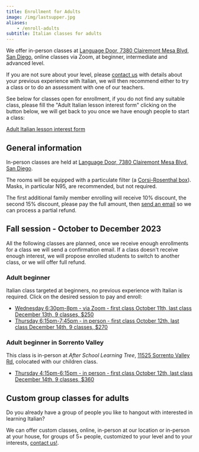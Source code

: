 ```yaml
---
title: Enrollment for Adults
image: /img/lastsupper.jpg
aliases:
    - /enroll-adults
subtitle: Italian classes for adults
---
```


We offer in-person classes at [Language Door, 7380 Clairemont Mesa Blvd, San Diego](https://goo.gl/maps/vCotwAoBbYNpx8vV9), online classes via Zoom, at beginner, intermediate and advanced level.

If you are not sure about your level, please [contact us](/contact) with details about your previous experience with Italian, we will then recommend either to try a class or to do an assessment with one of our teachers.

See below for classes open for enrollment, if you do not find any suitable class, please fill the "Adult Italian lesson interest form" clicking on the button below,
we will get back to you once we have enough people to start a class:

<div class="tc">
<a href="https://forms.gle/LHR7Htpeb3mQzV838" class="btn raise">Adult Italian lesson interest form</a>
</div>

## General information

In-person classes are held at [Language Door, 7380 Clairemont Mesa Blvd, San Diego](https://goo.gl/maps/vCotwAoBbYNpx8vV9).

The rooms will be equipped with a particulate filter (a [Corsi-Rosenthal box](https://en.wikipedia.org/wiki/Corsi%E2%80%93Rosenthal_Box)). Masks, in particular N95, are recommended, but not required.

The first additional family member enrolling will receive 10% discount, the second 15% discount, please pay the full amount, then [send an email](https://www.italianschoolsd.com/contact/) so we can process a partial refund.

## Fall session - October to December 2023

All the following classes are planned, once we receive enough enrollments for a class we will send a confirmation email. If a class doesn't receive enough interest, we will propose enrolled students to switch to another class, or we will offer full refund.

### Adult beginner

Italian class targeted at beginners, no previous experience with Italian is required. Click on the desired session to pay and enroll:

* [Wednesday 6:30pm-8pm - via Zoom - first class October 11th, last class December 13th, 9 classes, $250](https://link.waveapps.com/8rm8a7-f4yvga)
* [Thursday 6:15pm-7:45pm - in person - first class October 12th, last class December 14th, 9 classes, $270](https://link.waveapps.com/jm5x3d-raywnw)

### Adult beginner in Sorrento Valley

This class is in-person at *After School Learning Tree*, [11525 Sorrento Valley Rd](https://goo.gl/maps/y2M724uWRS7o3gwZ6), colocated with our children class.

* [Thursday 4:15pm-6:15pm - in person - first class October 12th, last class December 14th, 9 classes, $360](https://link.waveapps.com/h8r8mc-bsgy77)

## Custom group classes for adults

Do you already have a group of people you like to hangout with interested in learning Italian?

We can offer custom classes, online, in-person at our location or in-person at your house, for groups of 5+ people, customized to your level and to your interests, [contact us!](/contact).
